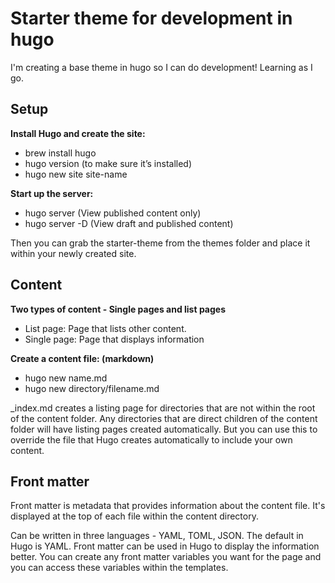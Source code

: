 # Starter theme for development in hugo

I'm creating a base theme in hugo so I can do development! Learning as I go. 
## Setup
**Install Hugo and create the site:**
- brew install hugo
- hugo version (to make sure it’s installed)
- hugo new site site-name

**Start up the server:**
- hugo server (View published content only)
- hugo server -D (View draft and published content)

Then you can grab the starter-theme from the themes folder and place it within your newly created site.

## Content
**Two types of content - Single pages and list pages**
- List page: Page that lists other content.
- Single page: Page that displays information

**Create a content file: (markdown)**
- hugo new name.md
- hugo new directory/filename.md

_index.md creates a listing page for directories that are not within the root of the content folder. Any directories that are direct children of the content folder will have listing pages created automatically. But you can use this to override the file that Hugo creates automatically to include your own content. 

## Front matter
Front matter is metadata that provides information about the content file. It's displayed at the top of each file within the content directory. 

Can be written in three languages - YAML, TOML, JSON. The default in Hugo is YAML. 
Front matter can be used in Hugo to display the information better. 
You can create any front matter variables you want for the page and you can access these variables within the templates. 